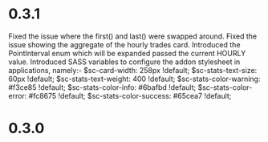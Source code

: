 
0.3.1
=====

Fixed the issue where the first() and last() were swapped around.
Fixed the issue showing the aggregate of the hourly trades card.
Introduced the PointInterval enum which will be expanded passed the current HOURLY value.
Introduced SASS variables to configure the addon stylesheet in applications, namely:-
$sc-card-width: 258px !default;
$sc-stats-text-size: 60px !default;
$sc-stats-text-weight: 400 !default;
$sc-stats-color-warning: #f3ce85 !default;
$sc-stats-color-info: #6bafbd !default;
$sc-stats-color-error: #fc8675 !default;
$sc-stats-color-success: #65cea7 !default;

0.3.0
=====
